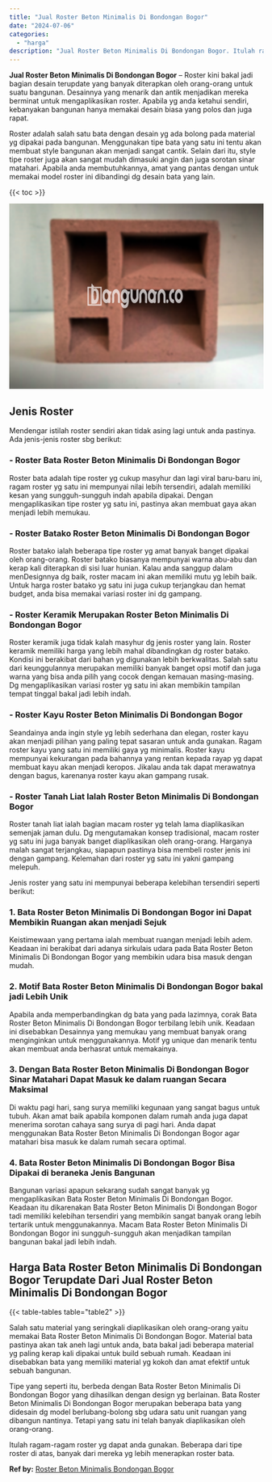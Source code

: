 ```yaml
---
title: "Jual Roster Beton Minimalis Di Bondongan Bogor"
date: "2024-07-06"
categories: 
  - "harga"
description: "Jual Roster Beton Minimalis Di Bondongan Bogor. Itulah ragam-ragam roster yg dapat anda gunakan. Beberapa dari tipe roster di atas, banyak dari mereka yg leb..."
---
```


**Jual Roster Beton Minimalis Di Bondongan Bogor** – Roster kini bakal jadi bagian desain terupdate yang banyak diterapkan oleh orang-orang untuk suatu bangunan. Desainnya yang menarik dan antik menjadikan mereka berminat untuk mengaplikasikan roster. Apabila yg anda ketahui sendiri, kebanyakan bangunan hanya memakai desain biasa yang polos dan juga rapat.

Roster adalah salah satu bata dengan desain yg ada bolong pada material yg dipakai pada bangunan. Menggunakan tipe bata yang satu ini tentu akan membuat style bangunan akan menjadi sangat cantik. Selain dari itu, style tipe roster juga akan sangat mudah dimasuki angin dan juga sorotan sinar matahari. Apabila anda membutuhkannya, amat yang pantas dengan untuk memakai model roster ini dibandingi dg desain bata yang lain.

{{< toc >}}

![Jual Roster Beton Minimalis Di Bondongan Bogor](/images/bata-roster-minimalis-33.png)

## Jenis Roster

Mendengar istilah roster sendiri akan tidak asing lagi untuk anda pastinya. Ada jenis-jenis roster sbg berikut:

### \- Roster Bata Roster Beton Minimalis Di Bondongan Bogor

Roster bata adalah tipe roster yg cukup masyhur dan lagi viral baru-baru ini, ragam roster yg satu ini mempunyai nilai lebih tersendiri, adalah memiliki kesan yang sungguh-sungguh indah apabila dipakai. Dengan mengaplikasikan tipe roster yg satu ini, pastinya akan membuat gaya akan menjadi lebih memukau.

### \- Roster Batako Roster Beton Minimalis Di Bondongan Bogor

Roster batako ialah beberapa tipe roster yg amat banyak banget dipakai oleh orang-orang. Roster batako biasanya mempunyai warna abu-abu dan kerap kali diterapkan di sisi luar hunian. Kalau anda sanggup dalam menDesignnya dg baik, roster macam ini akan memiliki mutu yg lebih baik. Untuk harga roster batako yg satu ini juga cukup terjangkau dan hemat budget, anda bisa memakai variasi roster ini dg gampang.

### \- Roster Keramik Merupakan Roster Beton Minimalis Di Bondongan Bogor

Roster keramik juga tidak kalah masyhur dg jenis roster yang lain. Roster keramik memiliki harga yang lebih mahal dibandingkan dg roster batako. Kondisi ini berakibat dari bahan yg digunakan lebih berkwalitas. Salah satu dari keunggulannya merupakan memiliki banyak banget opsi motif dan juga warna yang bisa anda pilih yang cocok dengan kemauan masing-masing. Dg mengaplikasikan variasi roster yg satu ini akan membikin tampilan tempat tinggal bakal jadi lebih indah.

### \- Roster Kayu Roster Beton Minimalis Di Bondongan Bogor

Seandainya anda ingin style yg lebih sederhana dan elegan, roster kayu akan menjadi pilihan yang paling tepat sasaran untuk anda gunakan. Ragam roster kayu yang satu ini memiliki gaya yg minimalis. Roster kayu mempunyai kekurangan pada bahannya yang rentan kepada rayap yg dapat membuat kayu akan menjadi keropos. Jikalau anda tak dapat merawatnya dengan bagus, karenanya roster kayu akan gampang rusak.

### \- Roster Tanah Liat Ialah Roster Beton Minimalis Di Bondongan Bogor

Roster tanah liat ialah bagian macam roster yg telah lama diaplikasikan semenjak jaman dulu. Dg mengutamakan konsep tradisional, macam roster yg satu ini juga banyak banget diaplikasikan oleh orang-orang. Harganya malah sangat terjangkau, siapapun pastinya bisa membeli roster jenis ini dengan gampang. Kelemahan dari roster yg satu ini yakni gampang melepuh.

Jenis roster yang satu ini mempunyai beberapa kelebihan tersendiri seperti berikut:

### 1\. Bata Roster Beton Minimalis Di Bondongan Bogor ini Dapat Membikin Ruangan akan menjadi Sejuk

Keistimewaan yang pertama ialah membuat ruangan menjadi lebih adem. Keadaan ini berakibat dari adanya sirkulais udara pada Bata Roster Beton Minimalis Di Bondongan Bogor yang membikin udara bisa masuk dengan mudah.

### 2\. Motif Bata Roster Beton Minimalis Di Bondongan Bogor bakal jadi Lebih Unik

Apabila anda memperbandingkan dg bata yang pada lazimnya, corak Bata Roster Beton Minimalis Di Bondongan Bogor terbilang lebih unik. Keadaan ini disebabkan Desainnya yang memukau yang membuat banyak orang menginginkan untuk menggunakannya. Motif yg unique dan menarik tentu akan membuat anda berhasrat untuk memakainya.

### 3\. Dengan Bata Roster Beton Minimalis Di Bondongan Bogor Sinar Matahari Dapat Masuk ke dalam ruangan Secara Maksimal

Di waktu pagi hari, sang surya memiliki kegunaan yang sangat bagus untuk tubuh. Akan amat baik apabila komponen dalam rumah anda juga dapat menerima sorotan cahaya sang surya di pagi hari. Anda dapat menggunakan Bata Roster Beton Minimalis Di Bondongan Bogor agar matahari bisa masuk ke dalam rumah secara optimal.

### 4\. Bata Roster Beton Minimalis Di Bondongan Bogor Bisa Dipakai di beraneka Jenis Bangunan

Bangunan variasi apapun sekarang sudah sangat banyak yg mengaplikasikan Bata Roster Beton Minimalis Di Bondongan Bogor. Keadaan itu dikarenakan Bata Roster Beton Minimalis Di Bondongan Bogor tadi memiliki kelebihan tersendiri yang membikin sangat banyak orang lebih tertarik untuk menggunakannya. Macam Bata Roster Beton Minimalis Di Bondongan Bogor ini sungguh-sungguh akan menjadikan tampilan bangunan bakal jadi lebih indah.

## Harga Bata Roster Beton Minimalis Di Bondongan Bogor Terupdate Dari Jual Roster Beton Minimalis Di Bondongan Bogor

{{< table-tables table="table2" >}}

Salah satu material yang seringkali diaplikasikan oleh orang-orang yaitu memakai Bata Roster Beton Minimalis Di Bondongan Bogor. Material bata pastinya akan tak aneh lagi untuk anda, bata bakal jadi beberapa material yg paling kerap kali dipakai untuk build sebuah rumah. Keadaan ini disebabkan bata yang memiliki material yg kokoh dan amat efektif untuk sebuah bangunan.

Tipe yang seperti itu, berbeda dengan Bata Roster Beton Minimalis Di Bondongan Bogor yang dihasilkan dengan design yg berlainan. Bata Roster Beton Minimalis Di Bondongan Bogor merupakan beberapa bata yang didesain dg model berlubang-bolong sbg udara satu unit ruangan yang dibangun nantinya. Tetapi yang satu ini telah banyak diaplikasikan oleh orang-orang.

Itulah ragam-ragam roster yg dapat anda gunakan. Beberapa dari tipe roster di atas, banyak dari mereka yg lebih menerapkan roster bata.

**Ref by:** [Roster Beton Minimalis Bondongan Bogor](https://id.wikipedia.org/wiki/Roster)
